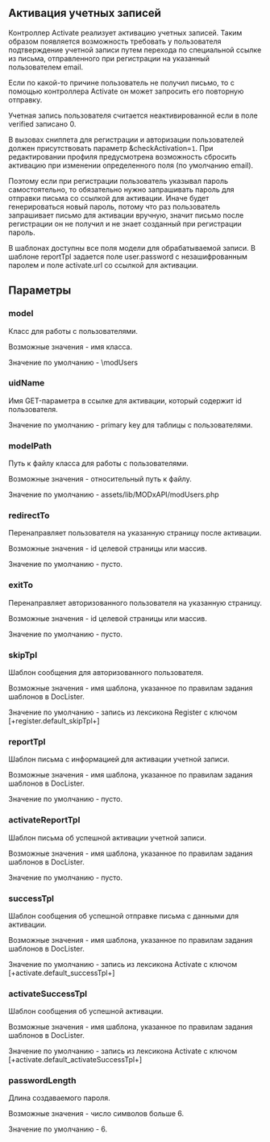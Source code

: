 ## Активация учетных записей

Контроллер Activate реализует активацию учетных записей. Таким образом появляется возможность требовать у пользователя подтверждение учетной записи путем перехода по специальной ссылке из письма, отправленного при регистрации на указанный пользователем email.

Если по какой-то причине пользователь не получил письмо, то c помощью контроллера Activate он может запросить его повторную отправку.

Учетная запись пользователя считается неактивированной если в поле verified записано 0.

В вызовах сниппета для регистрации и авторизации пользователей должен присутствовать параметр &checkActivation=`1`. При редактировании профиля предусмотрена возможность сбросить активацию при изменении определенного поля (по умолчанию email).

Поэтому если при регистрации пользователь указывал пароль самостоятельно, то обязательно нужно запрашивать пароль для отправки письма со ссылкой для активации. Иначе будет генерироваться новый пароль, потому что раз пользователь запрашивает письмо для активации вручную, значит письмо после регистрации он не получил и не знает созданный при регистрации пароль.

В шаблонах доступны все поля модели для обрабатываемой записи. В шаблоне reportTpl задается поле user.password с незашифрованным паролем и поле activate.url со ссылкой для активации. 

## Параметры
### model
Класс для работы с пользователями.

Возможные значения - имя класса.

Значение по умолчанию - \modUsers

### uidName
Имя GET-параметра в ссылке для активации, который содержит id пользователя.

Значение по умолчанию - primary key для таблицы с пользователями.

### modelPath
Путь к файлу класса для работы с пользователями.

Возможные значения - относительный путь к файлу.

Значение по умолчанию - assets/lib/MODxAPI/modUsers.php

### redirectTo
Перенаправляет пользователя на указанную страницу после активации.

Возможные значения - id целевой страницы или массив.

Значение по умолчанию - пусто.

### exitTo
Перенаправляет авторизованного пользователя на указанную страницу.

Возможные значения - id целевой страницы или массив.

Значение по умолчанию - пусто.

### skipTpl
Шаблон сообщения для авторизованного пользователя.

Возможные значения - имя шаблона, указанное по правилам задания шаблонов в DocLister.

Значение по умолчанию - запись из лексикона Register с ключом [+register.default_skipTpl+]

### reportTpl
Шаблон письма с информацией для активации учетной записи.

Возможные значения - имя шаблона, указанное по правилам задания шаблонов в DocLister.

Значение по умолчанию - пусто.

### activateReportTpl
Шаблон письма об успешной активации учетной записи.

Возможные значения - имя шаблона, указанное по правилам задания шаблонов в DocLister.

Значение по умолчанию - пусто.

### successTpl
Шаблон сообщения об успешной отправке письма с данными для активации. 

Возможные значения - имя шаблона, указанное по правилам задания шаблонов в DocLister.

Значение по умолчанию - запись из лексикона Activate с ключом [+activate.default_successTpl+]

### activateSuccessTpl
Шаблон сообщения об успешной активации. 

Возможные значения - имя шаблона, указанное по правилам задания шаблонов в DocLister.

Значение по умолчанию - запись из лексикона Activate с ключом [+activate.default_activateSuccessTpl+]

### passwordLength
Длина создаваемого пароля.

Возможные значения - число символов больше 6.

Значение по умолчанию - 6.
